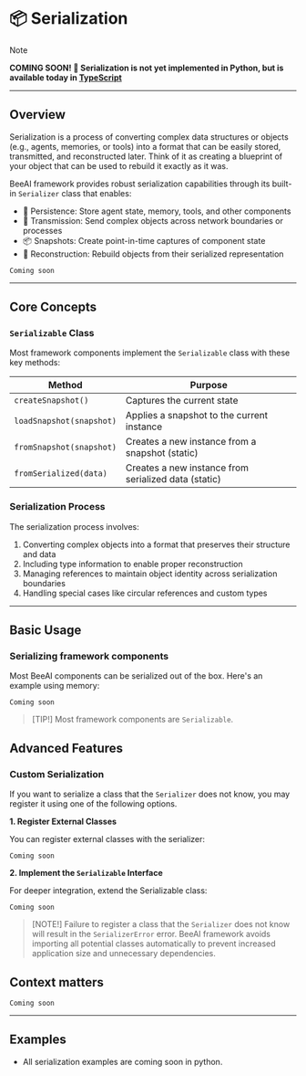# 📦 Serialization

> [!NOTE]  
> **COMING SOON! 🚀 Serialization is not yet implemented in Python, but is available today in [TypeScript](/typescript/docs/serialization.md)**

<!-- TOC [Removed until content ready to avoid broken links]
## Table of Contents
- [Overview](#overview)
- [Core Concepts](#core-concepts)
    - [`Serializable` Class](#serializable-class)
    - [Serialization Process](#serialization-process)
- [Basic Usage](#basic-usage)
    - [Serializing Framework Components](#serializing-framework-components)
    - [Deserializing Objects](#deserializing-objects)
- [Advanced Features](#advanced-features)
    - [Custom Serialization](#custom-serialization)
    - [Serialization Context](#serialization-context)
    - [Handling Unknown Classes](#handling-unknown-classes)
- [Examples](#examples)
/TOC -->

---

## Overview

Serialization is a process of converting complex data structures or objects (e.g., agents, memories, or tools) into a format that can be easily stored, transmitted, and reconstructed later. Think of it as creating a blueprint of your object that can be used to rebuild it exactly as it was.

BeeAI framework provides robust serialization capabilities through its built-in `Serializer` class that enables:

- 💾 Persistence: Store agent state, memory, tools, and other components
- 🔄 Transmission: Send complex objects across network boundaries or processes
- 📦 Snapshots: Create point-in-time captures of component state
- 🔧 Reconstruction: Rebuild objects from their serialized representation

```text
Coming soon
```

<!-- _Source: [examples/serialization/base.py](/python/examples/serialization/base.py)_ -->

---

## Core Concepts

### `Serializable` Class

Most framework components implement the `Serializable` class with these key methods:

| Method | Purpose |
|--------|---------|
| `createSnapshot()` | Captures the current state |
| `loadSnapshot(snapshot)` | Applies a snapshot to the current instance |
| `fromSnapshot(snapshot)` | Creates a new instance from a snapshot (static) |
| `fromSerialized(data)` | Creates a new instance from serialized data (static) |

### Serialization Process

The serialization process involves:

1. Converting complex objects into a format that preserves their structure and data
2. Including type information to enable proper reconstruction
3. Managing references to maintain object identity across serialization boundaries
4. Handling special cases like circular references and custom types

---

## Basic Usage

### Serializing framework components

Most BeeAI components can be serialized out of the box. Here's an example using memory:

```text
Coming soon
```

<!-- _Source: [examples/serialization/memory.py](/python/examples/serialization/memory.py)_ -->

> [TIP!]
> Most framework components are `Serializable`.

## Advanced Features

### Custom Serialization

If you want to serialize a class that the `Serializer` does not know, you may register it using one of the following options.

**1. Register External Classes**

You can register external classes with the serializer:

```text
Coming soon
```

<!-- _Source: [examples/serialization/customExternal.py](/python/examples/serialization/customExternal.py)_ -->

**2. Implement the `Serializable` Interface**

For deeper integration, extend the Serializable class:

```text
Coming soon
```

<!-- _Source: [examples/serialization/customInternal.py](/python/examples/serialization/customInternal.py)_ -->

> [NOTE!]
> Failure to register a class that the `Serializer` does not know will result in the `SerializerError` error. BeeAI framework avoids importing all potential classes automatically to prevent increased application size and unnecessary dependencies.

## Context matters

```text
Coming soon
```

<!-- _Source: [examples/serialization/context.py](/python/examples/serialization/context.py)_ -->

---

## Examples
- All serialization examples are coming soon in python.
<!-- - All serialization examples can be found in [here](/python/examples/serialization). -->
